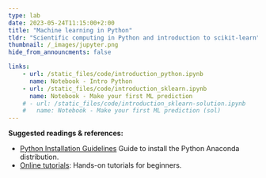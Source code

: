 ```yaml
---
type: lab
date: 2023-05-24T11:15:00+2:00
title: "Machine learning in Python"
tldr: "Scientific computing in Python and introduction to scikit-learn"
thumbnail: /_images/jupyter.png
hide_from_announcments: false

links: 
    - url: /static_files/code/introduction_python.ipynb
      name: Notebook - Intro Python
    - url: /static_files/code/introduction_sklearn.ipynb
      name: Notebook - Make your first ML prediction
    # - url: /static_files/code/introduction_sklearn-solution.ipynb
    #   name: Notebook - Make your first ML prediction (sol)
---
```

**Suggested readings & references:**
- [Python Installation Guidelines](https://nbviewer.org/github/aiteachings/NYU-AI-Fall22/blob/master/static_files/code/introduction_python.ipynb) Guide to install the Python Anaconda distribution.
- [Online tutorials](python.org/): Hands-on tutorials for beginners.
